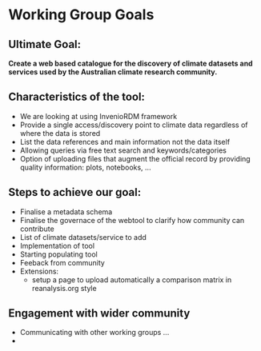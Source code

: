 # Working Group Goals

## Ultimate Goal:
**Create a web based catalogue for the discovery of climate datasets and services used by the Australian climate research community.**

## Characteristics of the tool: 
- We are looking at using InvenioRDM framework
- Provide a single access/discovery point to climate data regardless of where the data is stored
- List the data references and main information not the data itself
- Allowing queries via free text search and keywords/categories
- Option of uploading files that augment the official record by providing quality information: plots, notebooks, ...

## Steps to achieve our goal:
- Finalise a metadata schema
- Finalise the governace of the webtool to clarify how community can contribute
- List of climate datasets/service to add 
- Implementation of tool
- Starting populating tool
- Feeback from community
- Extensions:
	- setup a page to upload automatically a comparison matrix in reanalysis.org style   


## Engagement with wider community
- Communicating with other working groups
...
-  


